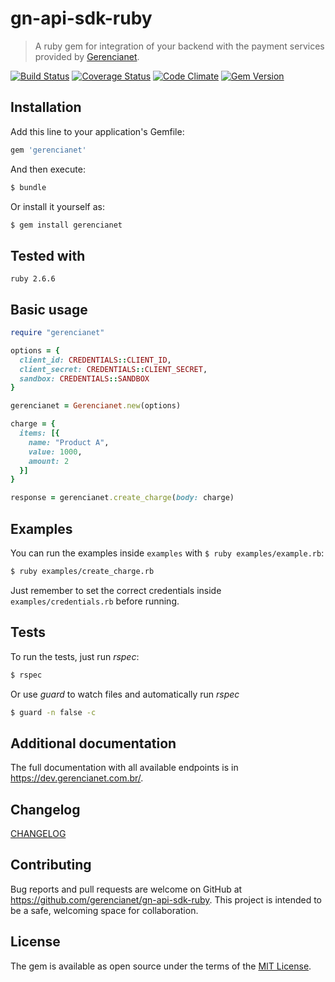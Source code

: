 # gn-api-sdk-ruby

> A ruby gem for integration of your backend with the payment services
provided by [Gerencianet](http://gerencianet.com.br).

[![Build Status](https://travis-ci.org/gerencianet/gn-api-sdk-ruby.svg)](https://travis-ci.org/gerencianet/gn-api-sdk-ruby)
[![Coverage Status](https://coveralls.io/repos/gerencianet/gn-api-sdk-ruby/badge.svg?branch=master&service=github)](https://coveralls.io/github/gerencianet/gn-api-sdk-ruby?branch=master)
[![Code Climate](https://codeclimate.com/github/gerencianet/gn-api-sdk-ruby/badges/gpa.svg)](https://codeclimate.com/github/gerencianet/gn-api-sdk-ruby)
[![Gem Version](https://badge.fury.io/rb/gerencianet.svg)](https://badge.fury.io/rb/gerencianet)

## Installation

Add this line to your application's Gemfile:

```ruby
gem 'gerencianet'
```

And then execute:

```bash
$ bundle
```

Or install it yourself as:

```bash
$ gem install gerencianet
```
## Tested with
```
ruby 2.6.6
```
## Basic usage

```ruby
require "gerencianet"

options = {
  client_id: CREDENTIALS::CLIENT_ID,
  client_secret: CREDENTIALS::CLIENT_SECRET,
  sandbox: CREDENTIALS::SANDBOX
}

gerencianet = Gerencianet.new(options)

charge = {
  items: [{
    name: "Product A",
    value: 1000,
    amount: 2
  }]
}

response = gerencianet.create_charge(body: charge)
```

## Examples

You can run the examples inside `examples` with `$ ruby examples/example.rb`:

```bash
$ ruby examples/create_charge.rb
```

Just remember to set the correct credentials inside `examples/credentials.rb` before running.

## Tests

To run the tests, just run *rspec*:

```bash
$ rspec
```

Or use *guard* to watch files and automatically run *rspec*

```bash
$ guard -n false -c
```

## Additional documentation

The full documentation with all available endpoints is in https://dev.gerencianet.com.br/.

## Changelog

[CHANGELOG](https://github.com/gerencianet/gn-api-sdk-ruby/tree/master/CHANGELOG.md)

## Contributing

Bug reports and pull requests are welcome on GitHub at https://github.com/gerencianet/gn-api-sdk-ruby. This project is intended to be a safe, welcoming space for collaboration.

## License

The gem is available as open source under the terms of the [MIT License](LICENSE).
